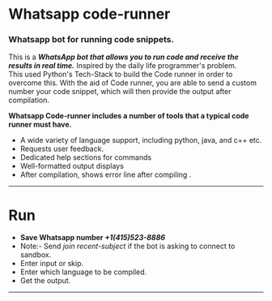 # Whatsapp code-runner


### Whatsapp bot for running code snippets.

This is a ***WhatsApp bot that allows you to run code and receive the results in real time.***
Inspired by the daily life programmer's problem.<br/>
This used Python's Tech-Stack to build the Code runner in order to overcome this.
With the aid of Code runner, you are able to send a custom number your code snippet, which will then provide the output after compilation.

**Whatsapp Code-runner includes a number of tools that a typical code runner must have.** <br/>
- A wide variety of language support, including python, java, and c++ etc.
- Requests user feedback.
- Dedicated help sections for commands
- Well-formatted output displays
- After compilation, shows error line after compiling .


****

# Run
- **Save Whatsapp number _+1(415)523-8886_**
- Note:- Send *join recent-subject* if the bot is asking to connect to sandbox.
- Enter input or skip.
- Enter which language to be compiled.
- Get the output.
****

<!-- # Requirements
The bot uses Python and it libraries.
packaging and dependency management. You will need to follow the installation instructions before you can get started with the bot. -->
